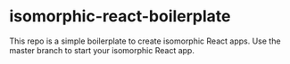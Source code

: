# isomorphic-react-boilerplate

This repo is a simple boilerplate to create isomorphic React apps. Use the master branch to start your isomorphic React app.
